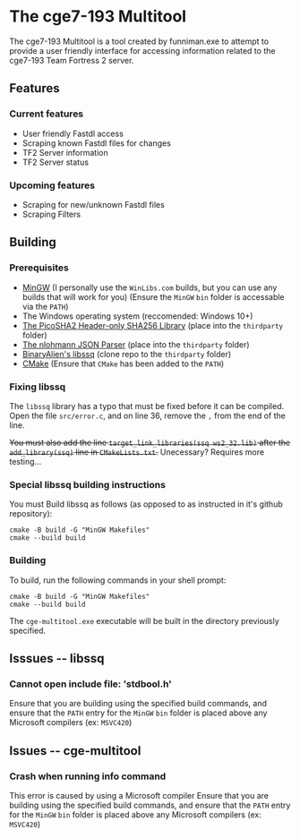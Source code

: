 # The cge7-193 Multitool
The cge7-193 Multitool is a tool created by funniman.exe to attempt to provide a user friendly interface for accessing information related to the cge7-193 Team Fortress 2 server.

## Features
### Current features
- User friendly Fastdl access
- Scraping known Fastdl files for changes
- TF2 Server information
- TF2 Server status

### Upcoming features
- Scraping for new/unknown Fastdl files
- Scraping Filters

## Building
### Prerequisites
- [MinGW](https://www.mingw-w64.org/downloads/) (I personally use the `WinLibs.com` builds, but you can use any builds that will work for you) (Ensure the `MinGW` `bin` folder is accessable via the `PATH`)
- The Windows operating system (reccomended: Windows 10+)
- [The PicoSHA2 Header-only SHA256 Library](https://github.com/okdshin/PicoSHA2/blob/master/picosha2.h) (place into the `thirdparty` folder)
- [The nlohmann JSON Parser](https://github.com/nlohmann/json/releases/download/v3.12.0/json.hpp) (place into the `thirdparty` folder)
- [BinaryAlien's libssq](https://github.com/BinaryAlien/libssq) (clone repo to the `thirdparty` folder)
- [CMake](https://cmake.org) (Ensure that `CMake` has been added to the `PATH`)

### Fixing libssq
The `libssq` library has a typo that must be fixed before it can be compiled.
Open the file `src/error.c`, and on line 36, remove the `,` from the end of the line.

~~You must also add the line `target_link_libraries(ssq ws2_32.lib)` after the `add_library(ssq)` line in `CMakeLists.txt`.~~ Unecessary? Requires more testing...

### Special libssq building instructions
You must Build libssq as follows (as opposed to as instructed in it's github repository):
```
cmake -B build -G "MinGW Makefiles"
cmake --build build
```

### Building
To build, run the following commands in your shell prompt:
```
cmake -B build -G "MinGW Makefiles"
cmake --build build
```
The `cge-multitool.exe` executable will be built in the directory previously specified.

## Isssues -- libssq
### Cannot open include file: 'stdbool.h'
Ensure that you are building using the specified build commands, and ensure that the `PATH` entry for the `MinGW` `bin` folder is placed above any Microsoft compilers (ex: `MSVC420`)

## Issues -- cge-multitool
### Crash when running info command
This error is caused by using a Microsoft compiler
Ensure that you are building using the specified build commands, and ensure that the `PATH` entry for the `MinGW` `bin` folder is placed above any Microsoft compilers (ex: `MSVC420`)